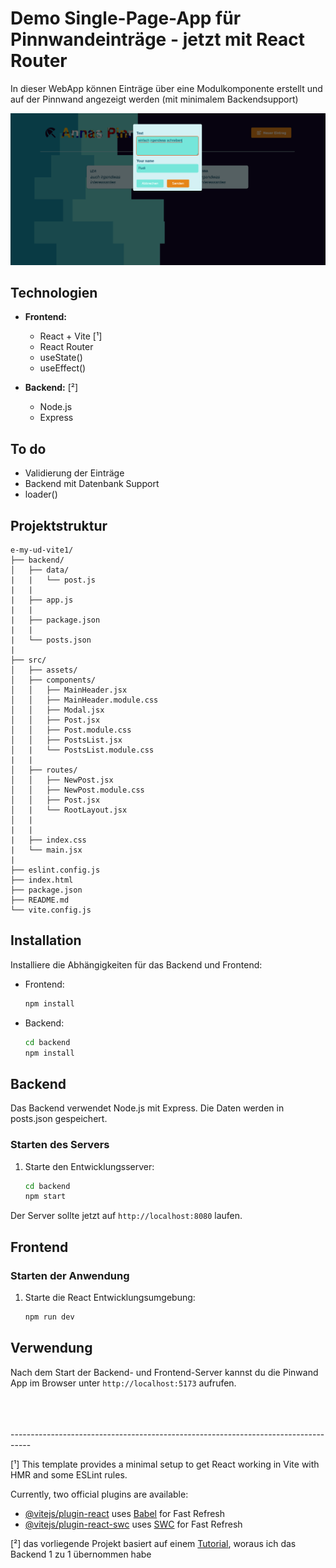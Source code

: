 # Demo Single-Page-App für Pinnwandeinträge - jetzt mit React Router

 In dieser WebApp können Einträge über eine Modulkomponente erstellt und auf der Pinnwand angezeigt werden (mit minimalem Backendsupport)

![App-vorschau](./src/assets/vorschau.png)


## Technologien

- **Frontend:**
  - React + Vite [¹]
  - React Router
  - useState()
  - useEffect()

- **Backend:** [²]
  - Node.js
  - Express

## To do 

- Validierung der Einträge
- Backend mit Datenbank Support
- loader()

## Projektstruktur

```
e-my-ud-vite1/
├── backend/
│   ├── data/
|   |   └── post.js   
|   |     
|   ├── app.js   
|   |   
|   ├── package.json
|   |   
|   └── posts.json   
|      
├── src/
│   ├── assets/
│   ├── components/
│   │   ├── MainHeader.jsx
│   │   ├── MainHeader.module.css
│   │   ├── Modal.jsx
│   │   ├── Post.jsx
│   │   ├── Post.module.css
│   │   ├── PostsList.jsx
│   |   └── PostsList.module.css
|   |
│   ├── routes/
│   │   ├── NewPost.jsx
│   │   ├── NewPost.module.css
│   │   ├── Post.jsx
│   |   └── RootLayout.jsx
│   |
|   |
|   ├── index.css
|   └── main.jsx
|
├── eslint.config.js
├── index.html
├── package.json
├── README.md
└── vite.config.js
```


## Installation

Installiere die Abhängigkeiten für das Backend und Frontend:

- Frontend:

     ```bash
     npm install
     ```
- Backend:

     ```bash
     cd backend
     npm install
     ```

## Backend

Das Backend verwendet Node.js mit Express. Die Daten werden in posts.json gespeichert.

### Starten des Servers

1. Starte den Entwicklungsserver:
   
   ```bash
   cd backend
   npm start
   ```

Der Server sollte jetzt auf `http://localhost:8080` laufen.

## Frontend

### Starten der Anwendung

1. Starte die React Entwicklungsumgebung:
   
   ```bash
   npm run dev
   ```
## Verwendung

Nach dem Start der Backend- und Frontend-Server kannst du die Pinwand App im Browser unter `http://localhost:5173` aufrufen.

<br/>
<br/>
<br/>
-----------------------------------------------------------------------------------

[¹] This template provides a minimal setup to get React working in Vite with HMR and some ESLint rules.

Currently, two official plugins are available:

- [@vitejs/plugin-react](https://github.com/vitejs/vite-plugin-react/blob/main/packages/plugin-react/README.md) uses [Babel](https://babeljs.io/) for Fast Refresh
- [@vitejs/plugin-react-swc](https://github.com/vitejs/vite-plugin-react-swc) uses [SWC](https://swc.rs/) for Fast Refresh

[²] das vorliegende Projekt basiert auf einem [Tutorial](https://www.udemy.com/course/react-the-complete-guide-incl-redux/), woraus ich das Backend 1 zu 1 übernommen habe 

